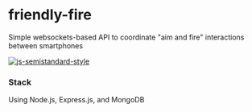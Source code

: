 # friendly-fire
Simple websockets-based API to coordinate "aim and fire" interactions between smartphones

[![js-semistandard-style](https://cdn.rawgit.com/flet/semistandard/master/badge.svg)](https://github.com/Flet/semistandard)

### Stack
Using Node.js, Express.js, and MongoDB
